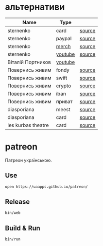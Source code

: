 # альтернативи

| Name | Type |   |
| ---- | ---- | - |
| sternenko | card                                       | [source](https://t.me/ssternenko/1270) |
| sternenko | paypal                                     | [source](https://t.me/ssternenko/1270) |
| sternenko | [merch](https://smerch.com.ua)             | [source](https://t.me/ssternenko/1270) |
| sternenko | [youtube](https://youtube.com/c/STERNENKO) | [source](https://t.me/ssternenko/1270) |
| Віталій Портников | [youtube](https://youtube.com/c/portnikov) |
| Повернись живим | fondy  | [source](https://www.comebackalive.in.ua/uk/donate) |
| Повернись живим | swift  | [source](https://www.comebackalive.in.ua/uk/donate) |
| Повернись живим | crypto | [source](https://www.comebackalive.in.ua/uk/donate) |
| Повернись живим | iban   | [source](https://www.comebackalive.in.ua/uk/donate) |
| Повернись живим | приват | [source](https://www.comebackalive.in.ua/uk/donate) |
| diasporiana | meest | [source](https://diasporiana.org.ua/dopomoha/) |
| diasporiana | card  | [source](https://diasporiana.org.ua/dopomoha/) |
| les kurbas theatre | card | [source](https://kurbas.lviv.ua/uk/donate/) |

# patreon

Патреон українською.

## Use

```sh
open https://uaapps.github.io/patreon/
```

## Release

```sh
bin/web
```

## Build & Run

```sh
bin/run
```
